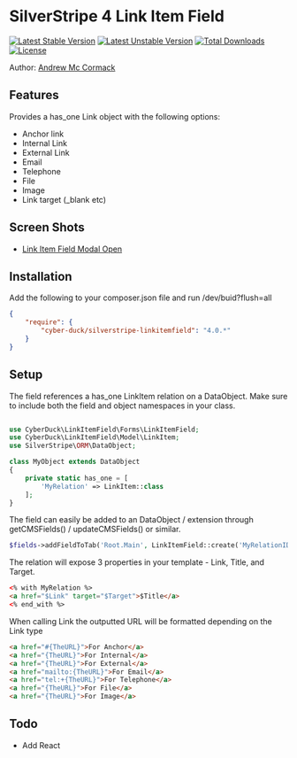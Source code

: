 # SilverStripe 4 Link Item Field

[![Latest Stable Version](https://poser.pugx.org/cyber-duck/silverstripe-linkitemfield/v/stable)](https://packagist.org/packages/cyber-duck/silverstripe-linkitemfield)
[![Latest Unstable Version](https://poser.pugx.org/cyber-duck/silverstripe-linkitemfield/v/unstable)](https://packagist.org/packages/cyber-duck/linkitemfield)
[![Total Downloads](https://poser.pugx.org/cyber-duck/silverstripe-linkitemfield/downloads)](https://packagist.org/packages/cyber-duck/silverstripe-linkitemfield)
[![License](https://poser.pugx.org/cyber-duck/silverstripe-linkitemfield/license)](https://packagist.org/packages/cyber-duck/silverstripe-linkitemfield)

Author: [Andrew Mc Cormack](https://github.com/Andrew-Mc-Cormack)

## Features

Provides a has_one Link object with the following options:
  - Anchor link
  - Internal Link
  - External Link
  - Email
  - Telephone
  - File
  - Image
  - Link target (_blank etc)

## Screen Shots

  - [Link Item Field Modal Open](/docs/images/modal-open.jpg)

## Installation

Add the following to your composer.json file and run /dev/buid?flush=all

```json
{  
    "require": {  
        "cyber-duck/silverstripe-linkitemfield": "4.0.*"
    }
}
```

## Setup

The field references a has_one LinkItem relation on a DataObject. Make sure to include both the field and object namespaces in your class.

```php

use CyberDuck\LinkItemField\Forms\LinkItemField;
use CyberDuck\LinkItemField\Model\LinkItem;
use SilverStripe\ORM\DataObject;

class MyObject extends DataObject 
{
    private static has_one = [
        'MyRelation' => LinkItem::class
    ];
}
```

The field can easily be added to an DataObject / extension through getCMSFields() / updateCMSFields()  or similar.

```php
$fields->addFieldToTab('Root.Main', LinkItemField::create('MyRelationID', 'My Relation Title'));
```

The relation will expose 3 properties in your template - Link, Title, and Target.

```html
<% with MyRelation %>
<a href="$Link" target="$Target">$Title</a>
<% end_with %>
```

When calling Link the outputted URL will be formatted depending on the Link type

```html
<a href="#{TheURL}">For Anchor</a>
<a href="{TheURL}">For Internal</a>
<a href="{TheURL}">For External</a>
<a href="mailto:{TheURL}">For Email</a>
<a href="tel:+{TheURL}">For Telephone</a>
<a href="{TheURL}">For File</a>
<a href="{TheURL}">For Image</a>
```

## Todo

  - Add React
